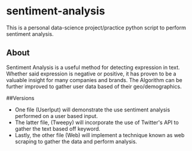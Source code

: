 # sentiment-analysis
This is a personal data-science project/practice python script to perform sentiment analysis. 

## About
Sentiment Analysis is a useful method for detecting expression in text. 
Whether said expression is negative or positive, it has proven to be a valuable insight for many companies and brands.
The Algorithm can be further improved to gather user data based of their geo/demographics.

##Versions
* One file (UserIput) will demonstrate the use sentiment analysis performed on a user based input. 
* The latter file, (Tweepy) will incorporate the use of Twitter's API to gather the text based off keyword.
* Lastly, the other file (Web) will implement a technique known as web scraping to gather the data and perform analysis. 
